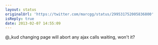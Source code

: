 ```yaml
---
layout: status
originalUrl: 'https://twitter.com/marcgg/status/299531752005836800'
isReply: true
date: 2013-02-07 14:55:09
---
```


@_kud changing page will abort any ajax calls waiting, won't it?
